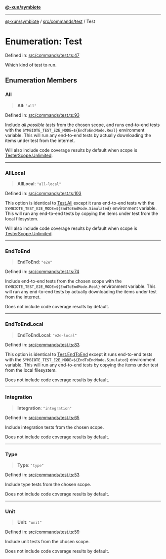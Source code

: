 [**@-xun/symbiote**](../../../../README.md)

***

[@-xun/symbiote](../../../../README.md) / [src/commands/test](../README.md) / Test

# Enumeration: Test

Defined in: [src/commands/test.ts:47](https://github.com/Xunnamius/symbiote/blob/167e0f9b786b0a4f8ab8478cb4284deee6916ad7/src/commands/test.ts#L47)

Which kind of test to run.

## Enumeration Members

### All

> **All**: `"all"`

Defined in: [src/commands/test.ts:93](https://github.com/Xunnamius/symbiote/blob/167e0f9b786b0a4f8ab8478cb4284deee6916ad7/src/commands/test.ts#L93)

Include _all possible tests_ from the chosen scope, and runs end-to-end
tests with the `SYMBIOTE_TEST_E2E_MODE=${EndToEndMode.Real}` environment
variable. This will run any end-to-end tests by actually downloading the
items under test from the internet.

Will also include code coverage results by default when scope is
[TesterScope.Unlimited](../../../configure/enumerations/DefaultGlobalScope.md#unlimited).

***

### AllLocal

> **AllLocal**: `"all-local"`

Defined in: [src/commands/test.ts:103](https://github.com/Xunnamius/symbiote/blob/167e0f9b786b0a4f8ab8478cb4284deee6916ad7/src/commands/test.ts#L103)

This option is identical to [Test.All](#all) except it runs end-to-end
tests with the `SYMBIOTE_TEST_E2E_MODE=${EndToEndMode.Simulated}`
environment variable. This will run any end-to-end tests by copying the
items under test from the local filesystem.

Will also include code coverage results by default when scope is
[TesterScope.Unlimited](../../../configure/enumerations/DefaultGlobalScope.md#unlimited).

***

### EndToEnd

> **EndToEnd**: `"e2e"`

Defined in: [src/commands/test.ts:74](https://github.com/Xunnamius/symbiote/blob/167e0f9b786b0a4f8ab8478cb4284deee6916ad7/src/commands/test.ts#L74)

Include end-to-end tests from the chosen scope with the
`SYMBIOTE_TEST_E2E_MODE=${EndToEndMode.Real}` environment variable. This
will run any end-to-end tests by actually downloading the items under test
from the internet.

Does not include code coverage results by default.

***

### EndToEndLocal

> **EndToEndLocal**: `"e2e-local"`

Defined in: [src/commands/test.ts:83](https://github.com/Xunnamius/symbiote/blob/167e0f9b786b0a4f8ab8478cb4284deee6916ad7/src/commands/test.ts#L83)

This option is identical to [Test.EndToEnd](#endtoend) except it runs end-to-end
tests with the `SYMBIOTE_TEST_E2E_MODE=${EndToEndMode.Simulated}`
environment variable. This will run any end-to-end tests by copying the
items under test from the local filesystem.

Does not include code coverage results by default.

***

### Integration

> **Integration**: `"integration"`

Defined in: [src/commands/test.ts:65](https://github.com/Xunnamius/symbiote/blob/167e0f9b786b0a4f8ab8478cb4284deee6916ad7/src/commands/test.ts#L65)

Include integration tests from the chosen scope.

Does not include code coverage results by default.

***

### Type

> **Type**: `"type"`

Defined in: [src/commands/test.ts:53](https://github.com/Xunnamius/symbiote/blob/167e0f9b786b0a4f8ab8478cb4284deee6916ad7/src/commands/test.ts#L53)

Include type tests from the chosen scope.

Does not include code coverage results by default.

***

### Unit

> **Unit**: `"unit"`

Defined in: [src/commands/test.ts:59](https://github.com/Xunnamius/symbiote/blob/167e0f9b786b0a4f8ab8478cb4284deee6916ad7/src/commands/test.ts#L59)

Include unit tests from the chosen scope.

Does not include code coverage results by default.
